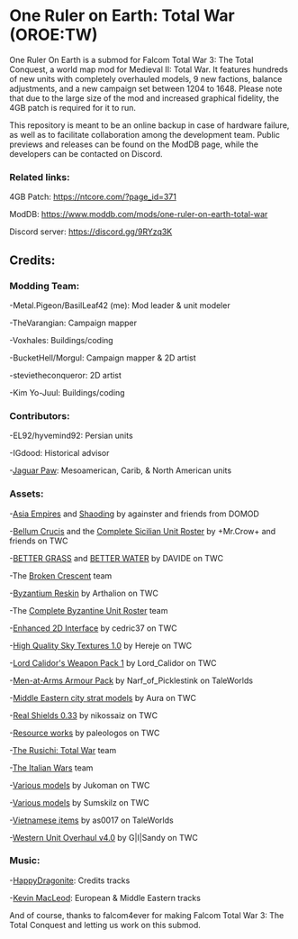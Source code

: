 # One Ruler on Earth: Total War (OROE:TW)

One Ruler On Earth is a submod for Falcom Total War 3: The Total Conquest, a world map mod for Medieval II: Total War. It features hundreds of new units with completely overhauled models, 9 new factions, balance adjustments, and a new campaign set between 1204 to 1648. Please note that due to the large size of the mod and increased graphical fidelity, the 4GB patch is required for it to run.

This repository is meant to be an online backup in case of hardware failure, as well as to facilitate collaboration among the development team. Public previews and releases can be found on the ModDB page, while the developers can be contacted on Discord.

### Related links:

4GB Patch: https://ntcore.com/?page_id=371

ModDB: https://www.moddb.com/mods/one-ruler-on-earth-total-war

Discord server: https://discord.gg/9RYzq3K

## Credits:

### Modding Team:

-Metal.Pigeon/BasilLeaf42 (me): Mod leader & unit modeler

-TheVarangian: Campaign mapper

-Voxhales: Buildings/coding

-BucketHell/Morgul: Campaign mapper & 2D artist

-stevietheconqueror: 2D artist

-Kim Yo-Juul: Buildings/coding

### Contributors:

-EL92/hyvemind92: Persian units

-IGdood: Historical advisor

-[Jaguar Paw](https://www.twcenter.net/forums/member.php?35112-Jaguar-Paw): Mesoamerican, Carib, & North American units

### Assets:

-[Asia Empires](https://www.twcenter.net/forums/showthread.php?754084-A-Rebranding-of-Asia-Empires-now-called-17th-Century-Revolution) and [Shaoding](http://www.twcenter.net/forums/showthread.php?761850-12th-Century-East-Asia-Shaoding-v1-1-released) by againster and friends from DOMOD

-[Bellum Crucis](https://www.twcenter.net/forums/forumdisplay.php?2159-Bellum-Crucis) and the [Complete Sicilian Unit Roster](https://www.twcenter.net/forums/showthread.php?514420-CSUR-Complete-Sicilian-Unit-Roster) by +Mr.Crow+ and friends on TWC

-[BETTER GRASS](https://www.twcenter.net/forums/showthread.php?241450-BETTER-GRASS-1-0) and [BETTER WATER](http://www.twcenter.net/forums/showthread.php?432623-BETTER-WATER-2-(RELEASED)) by DAVIDE on TWC

-The [Broken Crescent](https://www.twcenter.net/forums/forumdisplay.php?346-Broken-Crescent) team

-[Byzantium Reskin](https://www.twcenter.net/forums/showthread.php?665238-Byzantium-Reskin) by Arthalion on TWC

-The [Complete Byzantine Unit Roster](https://www.twcenter.net/forums/forumdisplay.php?718-Complete-Byzantine-Unit-Roster-Project) team

-[Enhanced 2D Interface](https://www.twcenter.net/forums/showthread.php?330785-E2DI-Enhanced-2D-Interfaces-completely-new-ui-s-as-of-22-11-2010-RELEASED-Patch-for-BftB2-0-on-28-11-2010) by cedric37 on TWC

-[High Quality Sky Textures 1.0](https://www.twcenter.net/forums/showthread.php?387014-High-Quality-Sky-Textures-Project-1-0&styleid=46) by Hereje on TWC

-[Lord Calidor's Weapon Pack 1](http://www.twcenter.net/forums/downloads.php?do=file&id=2143) by Lord_Calidor on TWC

-[Men-at-Arms Armour Pack](https://forums.taleworlds.com/index.php?threads/narfs-men-at-arms-armour-pack-update-released-2016-09-19.230895/) by Narf_of_Picklestink on TaleWorlds

-[Middle Eastern city strat models](https://www.twcenter.net/forums/showthread.php?804669-Middle-Eastern-Cities-Strat-Models&p=15908370&viewfull=1) by Aura on TWC

-[Real Shields 0.33](http://www.twcenter.net/forums/showthread.php?646176-Real-Shields-Project-v0-33-(For-use-with-Western-Unit-Overhaul)) by nikossaiz on TWC

-[Resource works](https://www.twcenter.net/forums/showthread.php?633345-Resource-Works-by-paleologos) by paleologos on TWC

-[The Rusichi: Total War](https://www.twcenter.net/forums/forumdisplay.php?1117-Rusichi-Total-War) team

-[The Italian Wars](https://www.twcenter.net/forums/forumdisplay.php?2015-The-Italian-Wars) team

-[Various models](https://www.twcenter.net/forums/showthread.php?787720-Fleur-de-Lis-(New-global-mod-in-the-Middle-Ages)) by Jukoman on TWC

-[Various models](https://www.twcenter.net/forums/showthread.php?617091-Sumskilz-s-Models-amp-Textures) by Sumskilz on TWC

-[Vietnamese items](https://forums.taleworlds.com/index.php?threads/some-vietnamese-items.198052/) by as0017 on TaleWorlds

-[Western Unit Overhaul v4.0](http://www.twcenter.net/forums/showthread.php?640851-Western-Unit-Overhaul-v4-0-(Jan-26-2015)) by G|I|Sandy on TWC

### Music:

-[HappyDragonite](https://www.youtube.com/c/HappyDragonite): Credits tracks

-[Kevin MacLeod](https://incompetech.com/): European & Middle Eastern tracks

And of course, thanks to falcom4ever for making Falcom Total War 3: The Total Conquest and letting us work on this submod.
